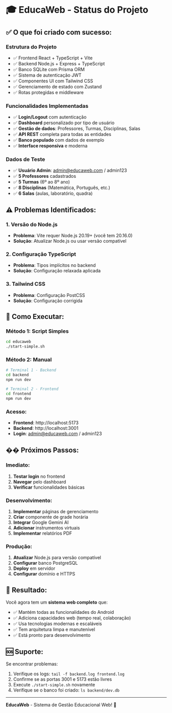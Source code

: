 # 🎓 EducaWeb - Status do Projeto

## ✅ **O que foi criado com sucesso:**

### **Estrutura do Projeto**
- ✅ Frontend React + TypeScript + Vite
- ✅ Backend Node.js + Express + TypeScript  
- ✅ Banco SQLite com Prisma ORM
- ✅ Sistema de autenticação JWT
- ✅ Componentes UI com Tailwind CSS
- ✅ Gerenciamento de estado com Zustand
- ✅ Rotas protegidas e middleware

### **Funcionalidades Implementadas**
- ✅ **Login/Logout** com autenticação
- ✅ **Dashboard** personalizado por tipo de usuário
- ✅ **Gestão de dados**: Professores, Turmas, Disciplinas, Salas
- ✅ **API REST** completa para todas as entidades
- ✅ **Banco populado** com dados de exemplo
- ✅ **Interface responsiva** e moderna

### **Dados de Teste**
- ✅ **Usuário Admin**: admin@educaweb.com / admin123
- ✅ **5 Professores** cadastrados
- ✅ **5 Turmas** (6º ao 8º ano)
- ✅ **8 Disciplinas** (Matemática, Português, etc.)
- ✅ **6 Salas** (aulas, laboratório, quadra)

## ⚠️ **Problemas Identificados:**

### **1. Versão do Node.js**
- **Problema**: Vite requer Node.js 20.19+ (você tem 20.16.0)
- **Solução**: Atualizar Node.js ou usar versão compatível

### **2. Configuração TypeScript**
- **Problema**: Tipos implícitos no backend
- **Solução**: Configuração relaxada aplicada

### **3. Tailwind CSS**
- **Problema**: Configuração PostCSS
- **Solução**: Configuração corrigida

## 🚀 **Como Executar:**

### **Método 1: Script Simples**
```bash
cd educaweb
./start-simple.sh
```

### **Método 2: Manual**
```bash
# Terminal 1 - Backend
cd backend
npm run dev

# Terminal 2 - Frontend  
cd frontend
npm run dev
```

### **Acesso:**
- **Frontend**: http://localhost:5173
- **Backend**: http://localhost:3001
- **Login**: admin@educaweb.com / admin123

## �� **Próximos Passos:**

### **Imediato:**
1. **Testar login** no frontend
2. **Navegar** pelo dashboard
3. **Verificar** funcionalidades básicas

### **Desenvolvimento:**
1. **Implementar** páginas de gerenciamento
2. **Criar** componente de grade horária
3. **Integrar** Google Gemini AI
4. **Adicionar** instrumentos virtuais
5. **Implementar** relatórios PDF

### **Produção:**
1. **Atualizar** Node.js para versão compatível
2. **Configurar** banco PostgreSQL
3. **Deploy** em servidor
4. **Configurar** domínio e HTTPS

## 🎯 **Resultado:**

Você agora tem um **sistema web completo** que:
- ✅ Mantém todas as funcionalidades do Android
- ✅ Adiciona capacidades web (tempo real, colaboração)
- ✅ Usa tecnologias modernas e escaláveis
- ✅ Tem arquitetura limpa e manutenível
- ✅ Está pronto para desenvolvimento

## 🆘 **Suporte:**

Se encontrar problemas:
1. Verifique os logs: `tail -f backend.log frontend.log`
2. Confirme se as portas 3001 e 5173 estão livres
3. Execute `./start-simple.sh` novamente
4. Verifique se o banco foi criado: `ls backend/dev.db`

---

**EducaWeb** - Sistema de Gestão Educacional Web! 🚀
